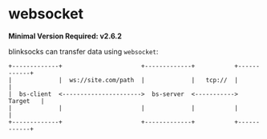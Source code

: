 # websocket

**Minimal Version Required: v2.6.2**

blinksocks can transfer data using `websocket`:

```
+-------------+                      +-------------+           +------------+
|             |  ws://site.com/path  |             |   tcp://  |            |
|  bs-client  <---------------------->  bs-server  <----------->   Target   |
|             |                      |             |           |            |
+-------------+                      +-------------+           +------------+
```
